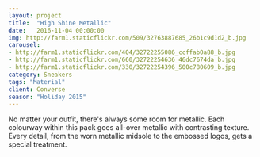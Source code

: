 ```yaml
---
layout: project
title:  "High Shine Metallic"
date:   2016-11-04 00:00:00
img: http://farm1.staticflickr.com/509/32763887685_26b1c9d1d2_b.jpg
carousel:
- http://farm1.staticflickr.com/404/32722255086_ccffab0a88_b.jpg
- http://farm1.staticflickr.com/660/32722254636_46dc7674da_b.jpg
- http://farm1.staticflickr.com/330/32722254396_500c780609_b.jpg
category: Sneakers
tags: "Material"
client: Converse
season: "Holiday 2015"
---
```

No matter your outfit, there's always some room for metallic. Each colourway within this pack goes all-over metallic with contrasting texture. Every detail, from the worn metallic midsole to the embossed logos, gets a special treatment. 
